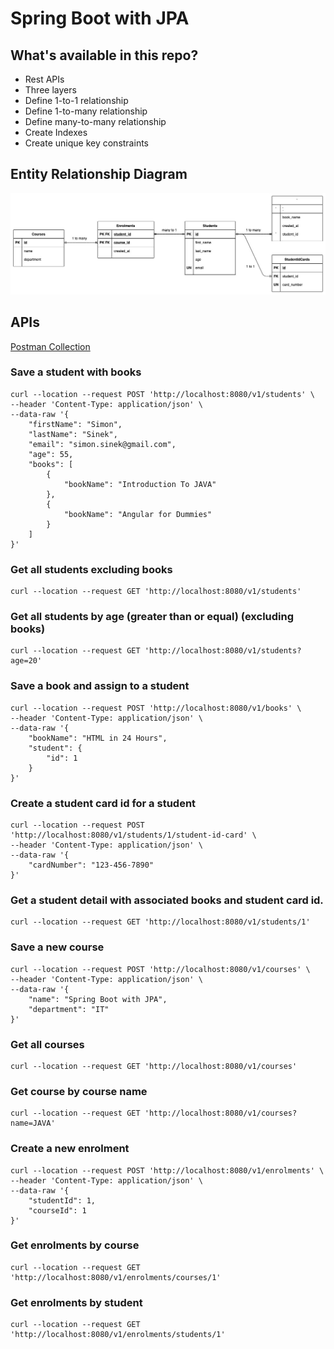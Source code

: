# Spring Boot with JPA

## What's available in this repo?
* Rest APIs
* Three layers
* Define 1-to-1 relationship 
* Define 1-to-many relationship
* Define many-to-many relationship
* Create Indexes
* Create unique key constraints

## Entity Relationship Diagram
![alt text](https://github.com/nadisha/spring-boot-with-jpa/blob/main/ERD.jpg?raw=true)


## APIs 
[Postman Collection](https://github.com/nadisha/spring-boot-with-jpa/blob/main/postman_collection.json)
### Save a student with books
```
curl --location --request POST 'http://localhost:8080/v1/students' \
--header 'Content-Type: application/json' \
--data-raw '{
    "firstName": "Simon",
    "lastName": "Sinek",
    "email": "simon.sinek@gmail.com",
    "age": 55,
    "books": [
        {
            "bookName": "Introduction To JAVA"
        },
        {
            "bookName": "Angular for Dummies"   
        }
    ]
}'
```
### Get all students excluding books
```
curl --location --request GET 'http://localhost:8080/v1/students'
```
### Get all students by age (greater than or equal) (excluding books)
```
curl --location --request GET 'http://localhost:8080/v1/students?age=20'
```
### Save a book and assign to a student
```
curl --location --request POST 'http://localhost:8080/v1/books' \
--header 'Content-Type: application/json' \
--data-raw '{
    "bookName": "HTML in 24 Hours",
    "student": {
        "id": 1
    }
}'
```
### Create a student card id for a student
```
curl --location --request POST 'http://localhost:8080/v1/students/1/student-id-card' \
--header 'Content-Type: application/json' \
--data-raw '{
    "cardNumber": "123-456-7890"
}'
```
### Get a student detail with associated books and student card id.
```
curl --location --request GET 'http://localhost:8080/v1/students/1'
```
### Save a new course
```
curl --location --request POST 'http://localhost:8080/v1/courses' \
--header 'Content-Type: application/json' \
--data-raw '{
    "name": "Spring Boot with JPA",
    "department": "IT"
}'
```
### Get all courses
```
curl --location --request GET 'http://localhost:8080/v1/courses'
```
### Get course by course name
```
curl --location --request GET 'http://localhost:8080/v1/courses?name=JAVA'
```
### Create a new enrolment
```
curl --location --request POST 'http://localhost:8080/v1/enrolments' \
--header 'Content-Type: application/json' \
--data-raw '{
    "studentId": 1,
    "courseId": 1
}'
```
### Get enrolments by course
```
curl --location --request GET 'http://localhost:8080/v1/enrolments/courses/1'
```
### Get enrolments by student
```
curl --location --request GET 'http://localhost:8080/v1/enrolments/students/1'
```
